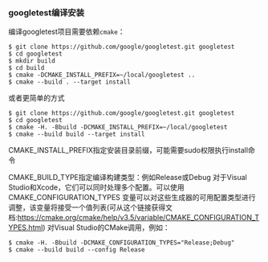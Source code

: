### googletest编译安装

编译googletest项目需要依赖`cmake`：

```
$ git clone https://github.com/google/googletest.git googletest
$ cd googletest
$ mkdir build
$ cd build
$ cmake -DCMAKE_INSTALL_PREFIX=~/local/googletest ..
$ cmake --build . --target install
```

或者更简单的方式

```
$ git clone https://github.com/google/googletest.git googletest
$ cd googletest
$ cmake -H. -Bbuild -DCMAKE_INSTALL_PREFIX=~/local/googletest
$ cmake --build build --target install
```

CMAKE_INSTALL_PREFIX指定安装目录前缀，可能需要sudo权限执行install命令

CMAKE_BUILD_TYPE指定编译构建类型：例如Release或Debug
对于Visual Studio和Xcode，它们可以同时处理多个配置。可以使用 CMAKE_CONFIGURATION_TYPES 变量可以对这些生成器的可用配置类型进行调整，该变量将接受一个值列表(可从这个链接获得文档:<https://cmake.org/cmake/help/v3.5/variable/CMAKE_CONFIGURATION_TYPES.html>)
对Visual Studio的CMake调用，例如：
```
$ cmake -H. -Bbuild -DCMAKE_CONFIGURATION_TYPES="Release;Debug"
$ cmake --build build --config Release
```
